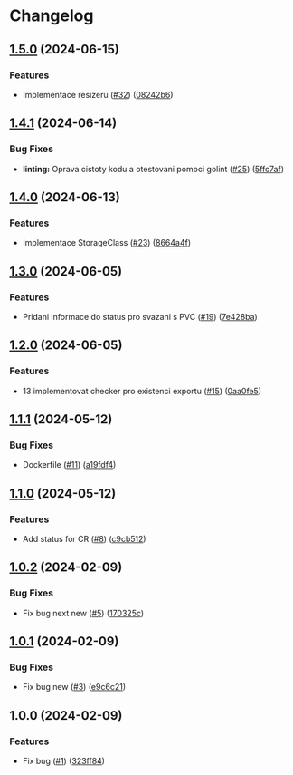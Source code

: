 # Changelog

## [1.5.0](https://github.com/Cloud-for-You/storage-operator/compare/v1.4.1...v1.5.0) (2024-06-15)


### Features

* Implementace resizeru ([#32](https://github.com/Cloud-for-You/storage-operator/issues/32)) ([08242b6](https://github.com/Cloud-for-You/storage-operator/commit/08242b67aaaddf29c085a893cf64be2022c10739))

## [1.4.1](https://github.com/Cloud-for-You/storage-operator/compare/v1.4.0...v1.4.1) (2024-06-14)


### Bug Fixes

* **linting:** Oprava cistoty kodu a otestovani pomoci golint ([#25](https://github.com/Cloud-for-You/storage-operator/issues/25)) ([5ffc7af](https://github.com/Cloud-for-You/storage-operator/commit/5ffc7af9bfcf7973ab64e1474acba1b0c74107db))

## [1.4.0](https://github.com/Cloud-for-You/storage-operator/compare/v1.3.0...v1.4.0) (2024-06-13)


### Features

* Implementace StorageClass ([#23](https://github.com/Cloud-for-You/storage-operator/issues/23)) ([8664a4f](https://github.com/Cloud-for-You/storage-operator/commit/8664a4fb24feeaf3467f8dbd4b8a98cbd7823a7e))

## [1.3.0](https://github.com/Cloud-for-You/storage-operator/compare/v1.2.0...v1.3.0) (2024-06-05)


### Features

* Pridani informace do status pro svazani s PVC ([#19](https://github.com/Cloud-for-You/storage-operator/issues/19)) ([7e428ba](https://github.com/Cloud-for-You/storage-operator/commit/7e428baa33d47813fc124ef6923cdcbed39760a4))

## [1.2.0](https://github.com/Cloud-for-You/storage-operator/compare/v1.1.1...v1.2.0) (2024-06-05)


### Features

* 13 implementovat checker pro existenci exportu ([#15](https://github.com/Cloud-for-You/storage-operator/issues/15)) ([0aa0fe5](https://github.com/Cloud-for-You/storage-operator/commit/0aa0fe58eabed2ae4027ddb5bc47477398c3c585))

## [1.1.1](https://github.com/Cloud-for-You/storage-operator/compare/v1.1.0...v1.1.1) (2024-05-12)


### Bug Fixes

* Dockerfile ([#11](https://github.com/Cloud-for-You/storage-operator/issues/11)) ([a19fdf4](https://github.com/Cloud-for-You/storage-operator/commit/a19fdf4ed442dfe8d2759bc0359795a6284c293d))

## [1.1.0](https://github.com/Cloud-for-You/storage-operator/compare/v1.0.2...v1.1.0) (2024-05-12)


### Features

* Add status for CR ([#8](https://github.com/Cloud-for-You/storage-operator/issues/8)) ([c9cb512](https://github.com/Cloud-for-You/storage-operator/commit/c9cb5121d3a6419cc51326b55a230e57c07ac24f))

## [1.0.2](https://github.com/Cloud-for-You/storage-operator/compare/v1.0.1...v1.0.2) (2024-02-09)


### Bug Fixes

* Fix bug next new ([#5](https://github.com/Cloud-for-You/storage-operator/issues/5)) ([170325c](https://github.com/Cloud-for-You/storage-operator/commit/170325c27e9069ed955069c73df5695b47557797))

## [1.0.1](https://github.com/Cloud-for-You/storage-operator/compare/v1.0.0...v1.0.1) (2024-02-09)


### Bug Fixes

* Fix bug new ([#3](https://github.com/Cloud-for-You/storage-operator/issues/3)) ([e9c6c21](https://github.com/Cloud-for-You/storage-operator/commit/e9c6c21a174d020f613c0166c9de7c27f9b69137))

## 1.0.0 (2024-02-09)


### Features

* Fix bug ([#1](https://github.com/Cloud-for-You/storage-operator/issues/1)) ([323ff84](https://github.com/Cloud-for-You/storage-operator/commit/323ff848db75a33d6f89b2379c985172b04eadf9))
